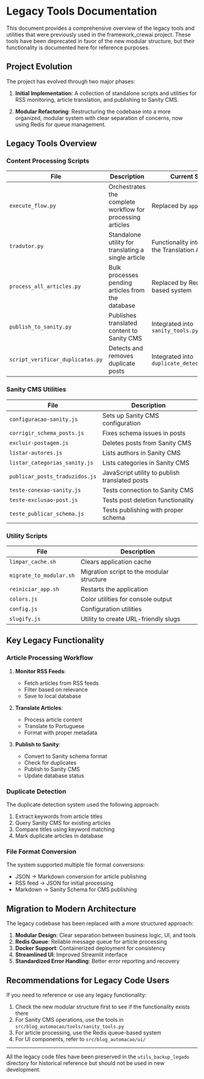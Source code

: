 # Legacy Tools Documentation

This document provides a comprehensive overview of the legacy tools and utilities that were previously used in the framework_crewai project. These tools have been deprecated in favor of the new modular structure, but their functionality is documented here for reference purposes.

## Project Evolution

The project has evolved through two major phases:

1. **Initial Implementation**: A collection of standalone scripts and utilities for RSS monitoring, article translation, and publishing to Sanity CMS.

2. **Modular Refactoring**: Restructuring the codebase into a more organized, modular system with clear separation of concerns, now using Redis for queue management.

## Legacy Tools Overview

### Content Processing Scripts

| File | Description | Current Status |
|------|-------------|----------------|
| `execute_flow.py` | Orchestrates the complete workflow for processing articles | Replaced by `app_modular.py` |
| `tradutor.py` | Standalone utility for translating a single article | Functionality integrated into the Translation Agent |
| `process_all_articles.py` | Bulk processes pending articles from the database | Replaced by Redis queue-based system |
| `publish_to_sanity.py` | Publishes translated content to Sanity CMS | Integrated into `sanity_tools.py` |
| `script_verificar_duplicatas.py` | Detects and removes duplicate posts | Integrated into `duplicate_detector_tool.py` |

### Sanity CMS Utilities

| File | Description |
|------|-------------|
| `configuracao-sanity.js` | Sets up Sanity CMS configuration |
| `corrigir_schema_posts.js` | Fixes schema issues in posts |
| `excluir-postagem.js` | Deletes posts from Sanity CMS |
| `listar-autores.js` | Lists authors in Sanity CMS |
| `listar_categorias_sanity.js` | Lists categories in Sanity CMS |
| `publicar_posts_traduzidos.js` | JavaScript utility to publish translated posts |
| `teste-conexao-sanity.js` | Tests connection to Sanity CMS |
| `teste-exclusao-post.js` | Tests post deletion functionality |
| `teste_publicar_schema.js` | Tests publishing with proper schema |

### Utility Scripts

| File | Description |
|------|-------------|
| `limpar_cache.sh` | Clears application cache |
| `migrate_to_modular.sh` | Migration script to the modular structure |
| `reiniciar_app.sh` | Restarts the application |
| `colors.js` | Color utilities for console output |
| `config.js` | Configuration utilities |
| `slugify.js` | Utility to create URL-friendly slugs |

## Key Legacy Functionality

### Article Processing Workflow

1. **Monitor RSS Feeds**:
   - Fetch articles from RSS feeds
   - Filter based on relevance
   - Save to local database

2. **Translate Articles**:
   - Process article content
   - Translate to Portuguese
   - Format with proper metadata

3. **Publish to Sanity**:
   - Convert to Sanity schema format
   - Check for duplicates
   - Publish to Sanity CMS
   - Update database status

### Duplicate Detection

The duplicate detection system used the following approach:

1. Extract keywords from article titles
2. Query Sanity CMS for existing articles
3. Compare titles using keyword matching
4. Mark duplicate articles in database

### File Format Conversion

The system supported multiple file format conversions:

- JSON → Markdown conversion for article publishing
- RSS feed → JSON for initial processing
- Markdown → Sanity Schema for CMS publishing

## Migration to Modern Architecture

The legacy codebase has been replaced with a more structured approach:

1. **Modular Design**: Clear separation between business logic, UI, and tools
2. **Redis Queue**: Reliable message queue for article processing
3. **Docker Support**: Containerized deployment for consistency
4. **Streamlined UI**: Improved Streamlit interface
5. **Standardized Error Handling**: Better error reporting and recovery

## Recommendations for Legacy Code Users

If you need to reference or use any legacy functionality:

1. Check the new modular structure first to see if the functionality exists there
2. For Sanity CMS operations, use the tools in `src/blog_automacao/tools/sanity_tools.py`
3. For article processing, use the Redis queue-based system
4. For UI components, refer to `src/blog_automacao/ui/`

---

All the legacy code files have been preserved in the `utils_backup_legado` directory for historical reference but should not be used in new development.